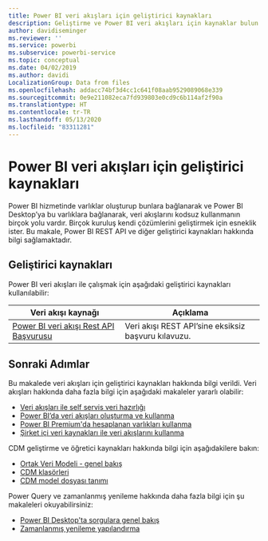 ```yaml
---
title: Power BI veri akışları için geliştirici kaynakları
description: Geliştirme ve Power BI veri akışları için kaynaklar bulun
author: davidiseminger
ms.reviewer: ''
ms.service: powerbi
ms.subservice: powerbi-service
ms.topic: conceptual
ms.date: 04/02/2019
ms.author: davidi
LocalizationGroup: Data from files
ms.openlocfilehash: addacc74bf3d4cc1c641f08aab9529089068e339
ms.sourcegitcommit: 0e9e211082eca7fd939803e0cd9c6b114af2f90a
ms.translationtype: HT
ms.contentlocale: tr-TR
ms.lasthandoff: 05/13/2020
ms.locfileid: "83311281"
---
```

# <a name="developer-resources-for-power-bi-dataflows"></a>Power BI veri akışları için geliştirici kaynakları

Power BI hizmetinde varlıklar oluşturup bunlara bağlanarak ve Power BI Desktop’ya bu varlıklara bağlanarak, veri akışlarını kodsuz kullanmanın birçok yolu vardır. Birçok kuruluş kendi çözümlerini geliştirmek için esneklik ister. Bu makale, Power BI REST API ve diğer geliştirici kaynakları hakkında bilgi sağlamaktadır.


## <a name="developer-resources"></a>Geliştirici kaynakları

Power BI veri akışları ile çalışmak için aşağıdaki geliştirici kaynakları kullanılabilir:


| Veri akışı kaynağı | Açıklama |
| --- | --- |
| [Power BI veri akışı Rest API Başvurusu](https://go.microsoft.com/fwlink/?linkid=2047629)    | Veri akışı REST API’sine eksiksiz başvuru kılavuzu.|


## <a name="next-steps"></a>Sonraki Adımlar

Bu makalede veri akışları için geliştirici kaynakları hakkında bilgi verildi. Veri akışları hakkında daha fazla bilgi için aşağıdaki makaleler yararlı olabilir:

* [Veri akışları ile self servis veri hazırlığı](service-dataflows-overview.md)
* [Power BI’da veri akışları oluşturma ve kullanma](service-dataflows-create-use.md)
* [Power BI Premium'da hesaplanan varlıkları kullanma](service-dataflows-computed-entities-premium.md)
* [Şirket içi veri kaynakları ile veri akışlarını kullanma](service-dataflows-on-premises-gateways.md)

CDM geliştirme ve öğretici kaynakları hakkında bilgi için aşağıdakilere bakın:
* [Ortak Veri Modeli - genel bakış ](https://docs.microsoft.com/powerapps/common-data-model/overview)
* [CDM klasörleri](https://go.microsoft.com/fwlink/?linkid=2045304)
* [CDM model dosyası tanımı](https://go.microsoft.com/fwlink/?linkid=2045521)


Power Query ve zamanlanmış yenileme hakkında daha fazla bilgi için şu makaleleri okuyabilirsiniz:
* [Power BI Desktop'ta sorgulara genel bakış](desktop-query-overview.md)
* [Zamanlanmış yenileme yapılandırma](../connect-data/refresh-scheduled-refresh.md)

